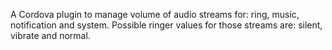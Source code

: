 A Cordova plugin to manage volume of audio streams for: ring, music, notification and system. Possible
ringer values for those streams are: silent, vibrate and normal.
